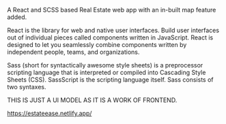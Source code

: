 A React and SCSS based Real Estate web app with an in-built map feature added.

React is the library for web and native user interfaces. Build user interfaces out of individual pieces called components written in JavaScript. React is designed to let you seamlessly combine components written by independent people, teams, and organizations.

Sass (short for syntactically awesome style sheets) is a preprocessor scripting language that is interpreted or compiled into Cascading Style Sheets (CSS). SassScript is the scripting language itself. Sass consists of two syntaxes.

THIS IS JUST A UI MODEL AS IT IS A WORK OF FRONTEND.

https://estateease.netlify.app/

